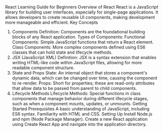 React Learning Guide for Beginners
Overview of React
React is a JavaScript library for building user interfaces, especially for single-page applications.
It allows developers to create reusable UI components, making development more manageable and efficient.
Key Concepts
1. Components
Definition: Components are the foundational building blocks of any React application.
Types of Components:
Functional Components: Simple JavaScript functions that return a React element.
Class Components: More complex components defined using ES6 classes that can hold state and lifecycle methods.
2. JSX (JavaScript XML)
Definition: JSX is a syntax extension that enables writing HTML-like code within JavaScript files, allowing for more readable component structure.
3. State and Props
State: An internal object that stores a component's dynamic data, which can be changed over time, causing the component to re-render.
Props: Short for properties; these are read-only attributes that allow data to be passed from parent to child components.
4. Lifecycle Methods
Lifecycle Methods: Special functions in class components that manage behavior during different lifecycle stages, such as when a component mounts, updates, or unmounts.
Getting Started
Prerequisites
A basic understanding of JavaScript, including ES6 syntax.
Familiarity with HTML and CSS.
Setting Up
Install Node.js and npm (Node Package Manager).
Create a new React application using Create React App and navigate into the application directory.
